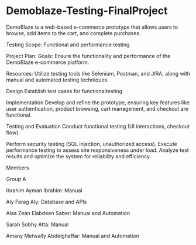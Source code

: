 # Demoblaze-Testing-FinalProject
DemoBlaze is a web-based e-commerce prototype that allows users to browse, add items to the cart, and complete purchases. 

Testing Scope: Functional and performance testing.

Project Plan:
Goals: Ensure the functionality and performance of the DemoBlaze e-commerce platform. 

Resources: Utilize testing tools like Selenium, Postman, and JIRA, along with manual and automated testing techniques.

Design Establish test cases for functionaltesting

Implementation Develop and refine the prototype, ensuring key features like user authentication, product browsing, cart management, and checkout are functional.

Testing and Evaluation Conduct functional testing (UI interactions, checkout flow). 

Perform security testing (SQL injection, unauthorized access). Execute performance testing to assess site responsiveness under load. Analyze test results and optimize the system for reliability and efficiency.

Members

Group A


Ibrahim Ayman Ibrahim: Manual 

Aly Farag Aly: Database and APIs

Alaa Zean Elabdeen Saber: Manual and Automation

Sarah Sobhy Atta: Manual

Amany Metwally Abdelghaffar: Manual and Automation
